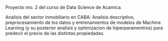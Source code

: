 Proyecto nro. 2 del curso de Data Science de Acamica.

Analisis del sector inmobiliario en CABA:
Analisis descriptivo, preprocesamiento de los datos y entrenamientos de modelos de Machine Learning (y su posterior analisis y optimizacion de hiperparamentros) para predecir el precio de las distintas propiedades.
